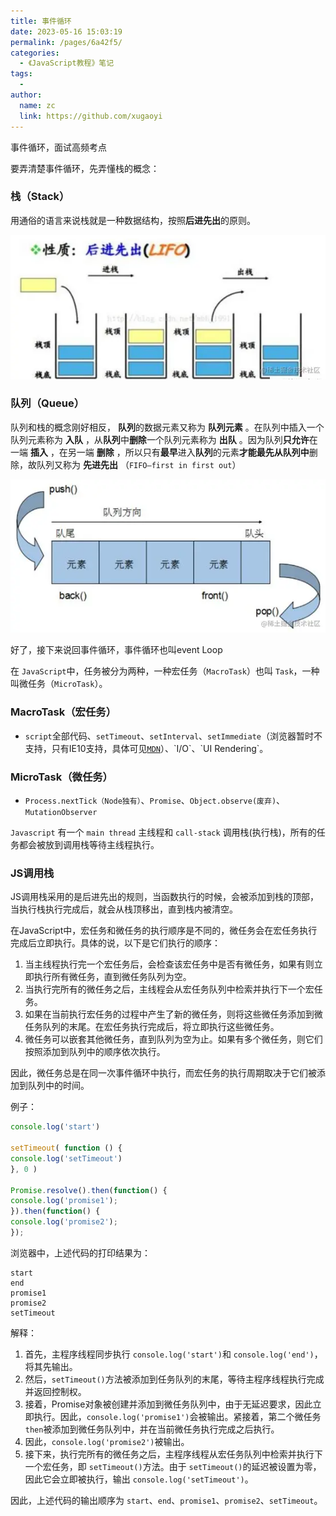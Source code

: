 ```yaml
---
title: 事件循环
date: 2023-05-16 15:03:19
permalink: /pages/6a42f5/
categories:
  - 《JavaScript教程》笔记
tags:
  -
author:
  name: zc
  link: https://github.com/xugaoyi
---
```

事件循环，面试高频考点

要弄清楚事件循环，先弄懂栈的概念：

### 栈（Stack）

用通俗的语言来说栈就是一种数据结构，按照**后进先出**的原则。

![1684220956375](image/09.事件循环/1684220956375.png)


### 队列（Queue）


队列和栈的概念刚好相反，  **队列**的数据元素又称为 **队列元素** 。在队列中插入一个队列元素称为 **入队** ，从**队列**中**删除**一个队列元素称为 **出队** 。因为队列**只允许**在一端 **插入** ，在另一端 **删除** ，所以只有**最早**进入**队列**的元素**才能最先从队列中**删除，故队列又称为 **先进先出** （`FIFO—first in first out`）

![1684221065298](image/09.事件循环/1684221065298.png)

好了，接下来说回事件循环，事件循环也叫event Loop

在 `JavaScript`中，任务被分为两种，一种宏任务（`MacroTask`）也叫 `Task`，一种叫微任务（`MicroTask`）。


### MacroTask（宏任务）

* `script`全部代码、`setTimeout`、`setInterval`、`setImmediate`（浏览器暂时不支持，只有IE10支持，具体可见[`MDN`](https://link.juejin.cn/?target=https%3A%2F%2Fdeveloper.mozilla.org%2Fzh-CN%2Fdocs%2FWeb%2FAPI%2FWindow%2FsetImmediate "https://developer.mozilla.org/zh-CN/docs/Web/API/Window/setImmediate")）、`I/O`、`UI Rendering`。

### MicroTask（微任务）

* `Process.nextTick（Node独有）`、`Promise`、`Object.observe(废弃)`、`MutationObserver`

`Javascript` 有一个 `main thread` 主线程和 `call-stack` 调用栈(执行栈)，所有的任务都会被放到调用栈等待主线程执行。

### JS调用栈

JS调用栈采用的是后进先出的规则，当函数执行的时候，会被添加到栈的顶部，当执行栈执行完成后，就会从栈顶移出，直到栈内被清空。


在JavaScript中，宏任务和微任务的执行顺序是不同的，微任务会在宏任务执行完成后立即执行。具体的说，以下是它们执行的顺序：

1. 当主线程执行完一个宏任务后，会检查该宏任务中是否有微任务，如果有则立即执行所有微任务，直到微任务队列为空。
2. 当执行完所有的微任务之后，主线程会从宏任务队列中检索并执行下一个宏任务。
3. 如果在当前执行宏任务的过程中产生了新的微任务，则将这些微任务添加到微任务队列的末尾。在宏任务执行完成后，将立即执行这些微任务。
4. 微任务可以嵌套其他微任务，直到队列为空为止。如果有多个微任务，则它们按照添加到队列中的顺序依次执行。

因此，微任务总是在同一次事件循环中执行，而宏任务的执行周期取决于它们被添加到队列中的时间。

例子：

```javascript
console.log('start')

setTimeout( function () {
console.log('setTimeout')
}, 0 )

Promise.resolve().then(function() {
console.log('promise1');
}).then(function() {
console.log('promise2');
});
```


浏览器中，上述代码的打印结果为：

```
start
end
promise1
promise2
setTimeout
```

解释：

1. 首先，主程序线程同步执行 `console.log('start')`和 `console.log('end')`，将其先输出。
2. 然后，`setTimeout()`方法被添加到任务队列的末尾，等待主程序线程执行完成并返回控制权。
3. 接着，Promise对象被创建并添加到微任务队列中，由于无延迟要求，因此立即执行。因此，`console.log('promise1')`会被输出。紧接着，第二个微任务 `then`被添加到微任务队列中，并在当前微任务执行完成之后执行。
4. 因此，`console.log('promise2')`被输出。
5. 接下来，执行完所有的微任务之后，主程序线程从宏任务队列中检索并执行下一个宏任务，即 `setTimeout()`方法。由于 `setTimeout()`的延迟被设置为零，因此它会立即被执行，输出 `console.log('setTimeout')`。

因此，上述代码的输出顺序为 `start`、`end`、`promise1`、`promise2`、`setTimeout`。
